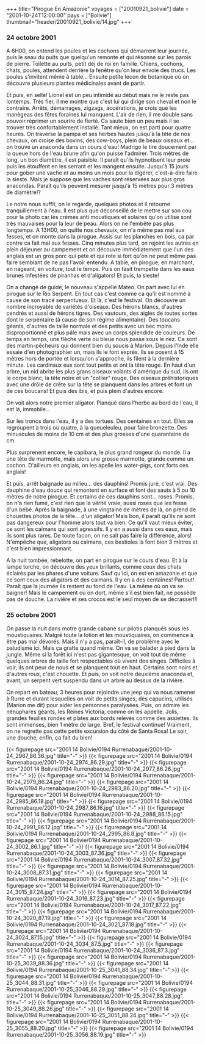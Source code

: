 +++
title="Pirogue En Amazonie"
voyages = ["20010921_bolivie"]
date = "2001-10-24T12:00:00"
pays = ["Bolivie"]
thumbnail="header/20010921_bolivie/14.jpg"
+++
### 24 octobre 2001

A 6H00, on entend les poules et les cochons qui démarrent leur journée, puis 
le seau du puits que quelqu'un remonte et qui résonne sur les parois de pierre. 
Toilette au puits, petit déj de roi en famille. Chiens, cochons, chats, poules, 
attendent derrière la fenêtre qu'on leur envoie des trucs. Les poules s'invitent 
même à table... Ensuite petite lecon de botanique où on découvre plusieurs plantes 
médicinales avant de partir.

Et puis, en selle! Lionel est un peu intimidé au début mais ne le reste pas 
lontemps. Très fier, il me montre que c'est lui qui dirige son cheval et non 
le contraire. Arrêts, démarrages, zigzags, accérations, je crois que les manègeas 
des fêtes foraines lui manquent. L'air de rien, il me double sans pouvoir réprimer 
un sourire de fierté. Ca saute bien un peu mais il se trouver très confortablement 
installé. Tant mieux, on est parti pour quatre heures. On traverse la pampa 
et ses herbes hautes jusqu'à la tête de nos chevaux, on croise des bovins, des 
cow-boys, plein de beaux oiseaux et... on trouve un anaconda dans un cours d'eau! 
Madrigo le tire doucement par la queue hors de l'eau brune afin qu'on puisse 
l'admirer. Trois mètres de long, un bon diamètre, il est paisible. Il paraît 
qu'ils hypnotisent leur proie puis les étouffent en les serrant et les mangent 
ensuite. Jusqu'à 15 jours pour gober une vache et au moins un mois pour la digérer, 
c'est-à-dire faire la sieste. Mais je suppose que les vaches sont réservées 
aux plus gros anacondas. Paraît qu'ils peuvent mesurer jusqu'à 15 mètres pour 
3 mètres de diamètre!?

Le notre nous suffit, on le regarde, quelques photos et il retourne tranquillement 
à l'eau. Il est plus que déconseillé de le mettre sur son cou pour la photo 
car les crèmes anti moustiques et solaires qu'on utilise sont très mauvaises 
pour la leur de peau. Alors on ne l'embête pas plus longtemps. A 13H00, on quitte 
nos chevauix, on n'a même pas mal aux fesses, et on monte dans la pirogue. Assis 
sur les planches en bois, ca par contre ca fait mal aux fesses. Cinq minutes 
plus tard, on rejoint les autres en plein déjeuner au campement et on découvre 
immédiatement que l'un des anglais est un gros porc qui pète et qui rote si 
fort qu'on ne peut même pas faire semblant de ne pas l'avoir entendu. A table, 
en pirogue, en marchant, en nageant, en voiture, tout le temps. Puis on fasit 
trempette dans les eaux brunes infestées de piranhas et d'aligators! Et puis, 
la sieste!

On a changé de guide, le nouveau s'appelle Mateo. On part avec lui en pirogue 
sur le Rio Serpent. En tout cas c'est comme ca qu'il est nommé à cause de son 
tracé serpentueux. Et là, c'est le festival. On découvre un nombre incroyable 
de variétés d'oiseaux. Des hérons blancs, d'autres cendrés et aussi de hérons 
tigres. Des vautours, des aigles de toutes sortes dont le serpentaire (à cause 
de son régime alimentaire). Des toucans géants, d'autres de taille normale et 
des petits avec un bec moins disproportionné et plus pâle mais avec un corps 
splendide de couleurs. De temps en temps, une flèche verte ou bleue nous passe 
sous le nez. Ce sont des martin-pêcheurs qui donnent bien du soucis à Marion. 
Depuis l'Inde elle essaie d'en photographier un, mais ils le font exprès. Ils 
se posent à 15 mètres hors de portée et lorsqu'on s'approche, ils filent à la 
dernière minute. Les cardinaux eux sont tout petits et ont la tête rouge. En 
haut d'un arbre, un nid abrite les plus grans oiseaux volants d'amérique du 
sud, ils ont le corps blanc, la tête noire et un "collier" rouge. Des oiseaux 
préhistoriques avec une drôle de crête sur la tête se planquent dans les arbres 
et font un de ces boucans! Et puis des ibis, et puis plein d'autres encore.

On voit alors notre premier aligator. Planqué dans l'herbe au bord de l'eau, 
il est là, immobile... 

Sur les troncs dans l'eau, il y a des tortues. Des centaines en tout. Elles 
se regroupent à trois ou quatre, à la queueleuleu, pour faire bronzette. Des 
minuscules de moins de 10 cm et des plus grosses d'une quarantaine de cm. 

Plus surprenent encore, le capibara, le plus grand rongeur du monde. Il a une 
tête de marmotte, mais alors une grosse marmotte, grande comme un cochon. D'ailleurs 
en anglais, on les apelle les water-pigs, sont forts ces anglais!

Et puis, arrêt baignade au milieu... des dauphins! Promis juré, c'est vrai. 
Des dauphine d'eau douce qui remontent en surface et font des sauts à 5 ou 10 
mètres de notre pirogue. Et certains de ces dauphins sont... roses. Promis, 
on n'a rien fumé, c'est rien que la vérité vraie, aussi roses que les fesse 
d'un bébé. Après la baignade, à une vingtaine de mètres de là, on prend de chouettes 
photos de la tête... d'un aligator! Mais bon, il paraît qu'ils ne sont pas dangereux 
pour l'homme alors tout va bien. Ce qu'il vaut mieux éviter, ce sont les caïmans 
qui sont agressifs. Il y en a aussi dans ces eaux, mais ils sont plus rares. 
De toute facon, on ne sait pas faire la différence, alors! N'empêche que, aligators 
ou caïmans, ces bestioles là font bien 3 mètres et c'est bien impressionnant. 


A la nuit tombée, rebelotte, on part en pirogue sur le cours d'eau. Et à la 
lampe torche, on découvre des yeux brillants, comme ceux des chats éclairés 
par les phares d'une voiture. Sauf qu'ici, on est en amazonie et que ce sont 
ceux des aligators et des caimans. Il y en a des centaines! Partout! Paraît 
que la journée ils restent au fond de l'eau. La même où on va se baigner! Mais 
le campement où on dort, même s'il est bien fait, ne possède pas de douche. 
La rivière et ses crocos est le seul moyen de se décrasser!!!

### 25 octobre 2001

On passe la nuit dans motre grande cabane sur pilotis planqués sous les moustiquaires. 
Malgré toute la lotion et les moustiquaires, on commence à être pas mal dévorés. 
Mais il n'y a pas, paraît-il, de problème avec le paludisme ici. Mais ça gratte 
quand même. On va se balader à pied dans la jungle. Même si la forêt ici n'est 
pas gigantesque, on voit tout de même quelques arbres de taille fort respectables 
où vivent des singes. Difficiles à voir, ils ont peur de nous et se planquent 
tout en haut. Certains sont noirs et d'autres roux, c'est chouette. Et puis, 
on voit notre deuxième anaconda et, avant, un serpent vert suspendu dans un 
arbre au dessus de la rivière. 

On repart en bateau, 3 heures pour rejoindre une jeep qui va nous ramener à 
Rurre et durant lesquelles on voit de petits singes, des capucins, utilisés 
(Marion me dit) pour aider les personnes paralysées. Puis, on admire les nénuphares 
géants, les Reines Victoria, comme on les appelle. Jolis, grandes feuilles rondes 
et plates aux bords relevés comme des assiettes. Ils sont immenses, bien 1 mètre 
de large. Bref, le festival continue! Vraiment, on ne regrette pas cette petite 
excursion du côté de Santa Rosa! Le soir, une douche, enfin, ça fait du bien!


{{< figurepage src="2001 14 Bolivie/0194 Rurrenabaque/2001-10-24_2967_86.36.jpg" title="-"  >}}
{{< figurepage src="2001 14 Bolivie/0194 Rurrenabaque/2001-10-24_2974_86.29.jpg" title="-"  >}}
{{< figurepage src="2001 14 Bolivie/0194 Rurrenabaque/2001-10-24_2977_86.26.jpg" title="-"  >}}
{{< figurepage src="2001 14 Bolivie/0194 Rurrenabaque/2001-10-24_2979_86.24.jpg" title="-"  >}}
{{< figurepage src="2001 14 Bolivie/0194 Rurrenabaque/2001-10-24_2983_86.20.jpg" title="-"  >}}
{{< figurepage src="2001 14 Bolivie/0194 Rurrenabaque/2001-10-24_2985_86.18.jpg" title="-"  >}}
{{< figurepage src="2001 14 Bolivie/0194 Rurrenabaque/2001-10-24_2987_86.16.jpg" title="-"  >}}
{{< figurepage src="2001 14 Bolivie/0194 Rurrenabaque/2001-10-24_2988_86.15.jpg" title="-"  >}}
{{< figurepage src="2001 14 Bolivie/0194 Rurrenabaque/2001-10-24_2991_86.12.jpg" title="-"  >}}
{{< figurepage src="2001 14 Bolivie/0194 Rurrenabaque/2001-10-24_2995_86.8.jpg" title="-"  >}}
{{< figurepage src="2001 14 Bolivie/0194 Rurrenabaque/2001-10-24_3002_86.1.jpg" title="-"  >}}
{{< figurepage src="2001 14 Bolivie/0194 Rurrenabaque/2001-10-24_3003_87.36.jpg" title="-"  >}}
{{< figurepage src="2001 14 Bolivie/0194 Rurrenabaque/2001-10-24_3007_87.32.jpg" title="-"  >}}
{{< figurepage src="2001 14 Bolivie/0194 Rurrenabaque/2001-10-24_3008_87.31.jpg" title="-"  >}}
{{< figurepage src="2001 14 Bolivie/0194 Rurrenabaque/2001-10-24_3014_87.25.jpg" title="-"  >}}
{{< figurepage src="2001 14 Bolivie/0194 Rurrenabaque/2001-10-24_3015_87.24.jpg" title="-"  >}}
{{< figurepage src="2001 14 Bolivie/0194 Rurrenabaque/2001-10-24_3016_87.23.jpg" title="-"  >}}
{{< figurepage src="2001 14 Bolivie/0194 Rurrenabaque/2001-10-24_3017_87.22.jpg" title="-"  >}}
{{< figurepage src="2001 14 Bolivie/0194 Rurrenabaque/2001-10-24_3020_87.19.jpg" title="-"  >}}
{{< figurepage src="2001 14 Bolivie/0194 Rurrenabaque/2001-10-24_3021_87.18.jpg" title="-"  >}}
{{< figurepage src="2001 14 Bolivie/0194 Rurrenabaque/2001-10-24_3024_87.15.jpg" title="-"  >}}
{{< figurepage src="2001 14 Bolivie/0194 Rurrenabaque/2001-10-24_3034_87.5.jpg" title="-"  >}}
{{< figurepage src="2001 14 Bolivie/0194 Rurrenabaque/2001-10-24_3036_87.3.jpg" title="-"  >}}
{{< figurepage src="2001 14 Bolivie/0194 Rurrenabaque/2001-10-25_3039_88.36.jpg" title="-"  >}}
{{< figurepage src="2001 14 Bolivie/0194 Rurrenabaque/2001-10-25_3041_88.34.jpg" title="-"  >}}
{{< figurepage src="2001 14 Bolivie/0194 Rurrenabaque/2001-10-25_3044_88.31.jpg" title="-"  >}}
{{< figurepage src="2001 14 Bolivie/0194 Rurrenabaque/2001-10-25_3046_88.29.jpg" title="-"  >}}
{{< figurepage src="2001 14 Bolivie/0194 Rurrenabaque/2001-10-25_3047_88.28.jpg" title="-"  >}}
{{< figurepage src="2001 14 Bolivie/0194 Rurrenabaque/2001-10-25_3049_88.26.jpg" title="-"  >}}
{{< figurepage src="2001 14 Bolivie/0194 Rurrenabaque/2001-10-25_3051_88.24.jpg" title="-"  >}}
{{< figurepage src="2001 14 Bolivie/0194 Rurrenabaque/2001-10-25_3055_88.20.jpg" title="-"  >}}
{{< figurepage src="2001 14 Bolivie/0194 Rurrenabaque/2001-10-25_3056_88.19.jpg" title="-"  >}}


